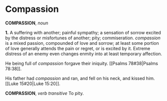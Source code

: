 # Compassion

**COMPASSION**, _noun_

**1.** A suffering with another; painful sympathy; a sensation of sorrow excited by the distress or misfortunes of another; pity; commiseration. _compassion_ is a mixed passion, compounded of love and sorrow; at least some portion of love generally attends the pain or regret, or is excited by it. Extreme distress of an enemy even changes enmity into at least temporary affection.

He being full of _compassion_ forgave their iniquity. [[Psalms 78#38|Psalms 78:38]].

His father had _compassion_ and ran, and fell on his neck, and kissed him. [[Luke 15#20|Luke 15:20]].

**COMPASSION**, _verb transitive_ To pity.